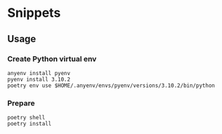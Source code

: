 # Snippets

## Usage

### Create Python virtual env

```
anyenv install pyenv
pyenv install 3.10.2
poetry env use $HOME/.anyenv/envs/pyenv/versions/3.10.2/bin/python
```

### Prepare

```
poetry shell
poetry install
```
